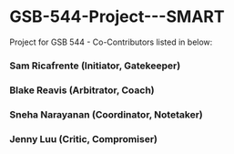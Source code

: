 # GSB-544-Project---SMART
Project for GSB 544 - Co-Contributors listed in below:

### **Sam Ricafrente (Initiator, Gatekeeper)**
### **Blake Reavis (Arbitrator, Coach)**
### **Sneha Narayanan (Coordinator, Notetaker)**
### **Jenny Luu (Critic, Compromiser)**

